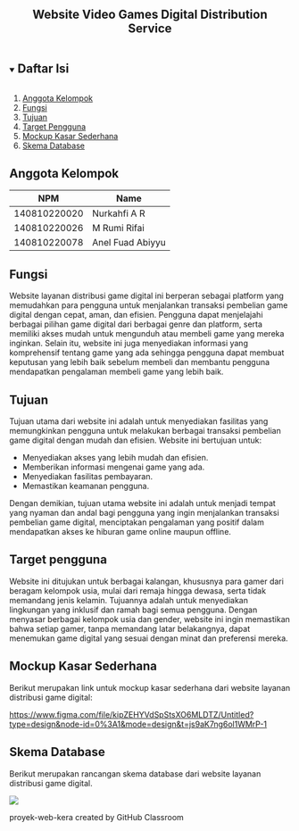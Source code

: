 <p align="center">
  <h2 align="center">
    Website Video Games Digital Distribution Service 
  </h2>
</p>

<!-- Daftar Isi -->
<details open="open">
  <summary><h2 style="display: inline-block">Daftar Isi</h2></summary>
  <ol>
    <li><a href="#anggota-tim">Anggota Kelompok</a></li>
    <li><a href="#fungsi">Fungsi</a></li>
    <li><a href="#tujuan">Tujuan</a></li>
    <li><a href="#target-pengguna">Target Pengguna</a></li>
    <li><a href="#mockup-kasar-sederhana">Mockup Kasar Sederhana</a></li>
    <li><a href="#skema-database">Skema Database</a></li>
  </ol>
</details>

<!-- Anggota Kelompok -->
## Anggota Kelompok
| NPM           | Name             |
| ------------- |------------------|
| 140810220020  | Nurkahfi A R     |
| 140810220026  | M Rumi Rifai     |
| 140810220078  | Anel Fuad Abiyyu |

<!-- Fungsi -->
## Fungsi

Website layanan distribusi game digital ini berperan sebagai platform yang memudahkan para pengguna untuk menjalankan transaksi pembelian game digital dengan cepat, aman, dan efisien. Pengguna dapat menjelajahi berbagai pilihan game digital dari berbagai genre dan platform, serta memiliki akses mudah untuk mengunduh atau membeli game yang mereka inginkan. Selain itu, website ini juga menyediakan informasi yang komprehensif tentang game yang ada sehingga pengguna dapat membuat keputusan yang lebih baik sebelum membeli dan membantu pengguna mendapatkan pengalaman membeli game yang lebih baik.

<!-- Tujuan -->
## Tujuan

Tujuan utama dari website ini adalah untuk menyediakan fasilitas yang memungkinkan pengguna untuk melakukan berbagai transaksi pembelian game digital dengan mudah dan efisien. Website ini bertujuan untuk:

* Menyediakan akses yang lebih mudah dan efisien.
* Memberikan informasi mengenai game yang ada.
* Menyediakan fasilitas pembayaran.
* Memastikan keamanan pengguna.

Dengan demikian, tujuan utama website ini adalah untuk menjadi tempat yang nyaman dan andal bagi pengguna yang ingin menjalankan transaksi pembelian game digital, menciptakan pengalaman yang positif dalam mendapatkan akses ke hiburan game online maupun offline.

<!-- Target pengguna -->
## Target pengguna

Website ini ditujukan untuk berbagai kalangan, khususnya para gamer dari beragam kelompok usia, mulai dari remaja hingga dewasa, serta tidak memandang jenis kelamin. Tujuannya adalah untuk menyediakan lingkungan yang inklusif dan ramah bagi semua pengguna. Dengan menyasar berbagai kelompok usia dan gender, website ini ingin memastikan bahwa setiap gamer, tanpa memandang latar belakangnya, dapat menemukan game digital yang sesuai dengan minat dan preferensi mereka.

<!-- Mockup Kasar Sederhana -->
## Mockup Kasar Sederhana

Berikut merupakan link untuk mockup kasar sederhana dari website layanan distribusi game digital:

https://www.figma.com/file/kipZEHYVdSpStsXO6MLDTZ/Untitled?type=design&node-id=0%3A1&mode=design&t=js9aK7ng6ol1WMrP-1

<!-- Skema Database -->
## Skema Database

Berikut merupakan rancangan skema database dari website layanan distribusi game digital.

  ![](img/skemaDatabase.png)

proyek-web-kera created by GitHub Classroom
